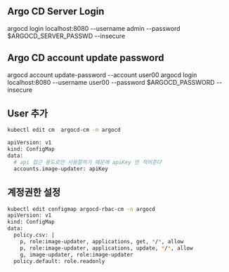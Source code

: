 ## Argo CD Server Login
argocd login localhost:8080 --username admin --password $ARGOCD_SERVER_PASSWD --insecure

## Argo CD account update password
argocd account update-password --account user00
argocd login localhost:8080 --username user00 --password $ARGOCD_PASSWORD --insecure

## User 추가 
```bash
kubectl edit cm  argocd-cm -n argocd

apiVersion: v1
kind: ConfigMap
data:
  # api 접근 용도로만 사용할꺼기 때문에 apiKey 만 적어준다
  accounts.image-updater: apiKey
```
## 계정권한 설정
```bash
kubectl edit configmap argocd-rbac-cm -n argocd
apiVersion: v1
kind: ConfigMap
data:
  policy.csv: |
    p, role:image-updater, applications, get, */*, allow
    p, role:image-updater, applications, update, */*, allow
    g, image-updater, role:image-updater
  policy.default: role.readonly
```
